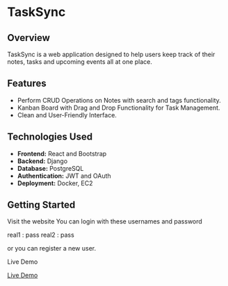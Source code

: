 # TaskSync

## Overview
TaskSync is a web application designed to help users keep track of their notes, tasks and upcoming events all at one place.

## Features
- Perform CRUD Operations on Notes with search and tags functionality.
- Kanban Board with Drag and Drop Functionality for Task Management.
- Clean and User-Friendly Interface.

## Technologies Used
- **Frontend:** React and Bootstrap
- **Backend:** Django
- **Database:** PostgreSQL
- **Authentication:** JWT and OAuth
- **Deployment:** Docker, EC2

## Getting Started
Visit the website
You can login with these usernames and password

real1 : pass
real2 : pass

or you can register a new user.

Live Demo

[Live Demo](https://github.com/user-attachments/assets/8e9df86f-ad1b-4cf2-8565-238b7f989700)

